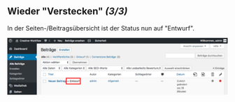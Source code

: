 ## Wieder "Verstecken" *(3/3)*

 In der Seiten-/Beitragsübersicht ist der Status nun auf "Entwurf".

![image](./assets/unpublish_overview.jpg)
